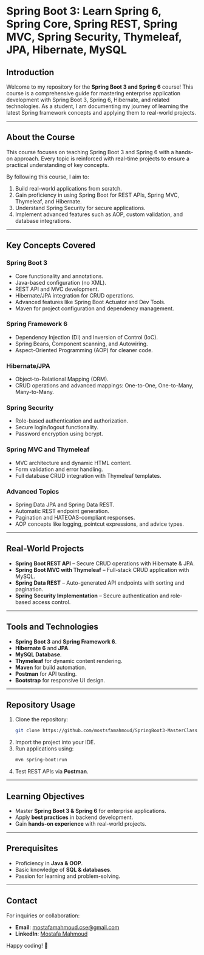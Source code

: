 # Spring Boot 3: Learn Spring 6, Spring Core, Spring REST, Spring MVC, Spring Security, Thymeleaf, JPA, Hibernate, MySQL

## Introduction

Welcome to my repository for the **Spring Boot 3 and Spring 6** course! This course is a comprehensive guide for mastering enterprise application development with Spring Boot 3, Spring 6, Hibernate, and related technologies. As a student, I am documenting my journey of learning the latest Spring framework concepts and applying them to real-world projects.

---

## About the Course
This course focuses on teaching Spring Boot 3 and Spring 6 with a hands-on approach. Every topic is reinforced with real-time projects to ensure a practical understanding of key concepts.

By following this course, I aim to:
1. Build real-world applications from scratch.
2. Gain proficiency in using Spring Boot for REST APIs, Spring MVC, Thymeleaf, and Hibernate.
3. Understand Spring Security for secure applications.
4. Implement advanced features such as AOP, custom validation, and database integrations.

---

## Key Concepts Covered

### Spring Boot 3
- Core functionality and annotations.
- Java-based configuration (no XML).
- REST API and MVC development.
- Hibernate/JPA integration for CRUD operations.
- Advanced features like Spring Boot Actuator and Dev Tools.
- Maven for project configuration and dependency management.

### Spring Framework 6
- Dependency Injection (DI) and Inversion of Control (IoC).
- Spring Beans, Component scanning, and Autowiring.
- Aspect-Oriented Programming (AOP) for cleaner code.

### Hibernate/JPA
- Object-to-Relational Mapping (ORM).
- CRUD operations and advanced mappings: One-to-One, One-to-Many, Many-to-Many.

### Spring Security
- Role-based authentication and authorization.
- Secure login/logout functionality.
- Password encryption using bcrypt.

### Spring MVC and Thymeleaf
- MVC architecture and dynamic HTML content.
- Form validation and error handling.
- Full database CRUD integration with Thymeleaf templates.

### Advanced Topics
- Spring Data JPA and Spring Data REST.
- Automatic REST endpoint generation.
- Pagination and HATEOAS-compliant responses.
- AOP concepts like logging, pointcut expressions, and advice types.

---

## **Real-World Projects**  
- **Spring Boot REST API** – Secure CRUD operations with Hibernate & JPA.
- **Spring Boot MVC with Thymeleaf** – Full-stack CRUD application with MySQL.
- **Spring Data REST** – Auto-generated API endpoints with sorting and pagination.
- **Spring Security Implementation** – Secure authentication and role-based access control.  

---

## Tools and Technologies
- **Spring Boot 3** and **Spring Framework 6**.
- **Hibernate 6** and **JPA**.
- **MySQL Database**.
- **Thymeleaf** for dynamic content rendering.
- **Maven** for build automation.
- **Postman** for API testing.
- **Bootstrap** for responsive UI design.

---

## **Repository Usage**  
1. Clone the repository:  
   ```bash
   git clone https://github.com/mostsfamahmoud/SpringBoot3-MasterClass.git
   ```
2. Import the project into your IDE.  
3. Run applications using:  
   ```bash
   mvn spring-boot:run
   ```
4. Test REST APIs via **Postman**.  

---

## **Learning Objectives**  
- Master **Spring Boot 3 & Spring 6** for enterprise applications.  
- Apply **best practices** in backend development.  
- Gain **hands-on experience** with real-world projects.  

---

## **Prerequisites**  
- Proficiency in **Java & OOP**.  
- Basic knowledge of **SQL & databases**.  
- Passion for learning and problem-solving.  

---

## **Contact**  
For inquiries or collaboration:  
- **Email**: [mostafamahmoud.cse@gmail.com](mailto:mostafamahmoud.cse@gmail.com)  
- **LinkedIn**: [Mostafa Mahmoud](https://www.linkedin.com/in/mostafa-mahmoud23/)  

Happy coding! 🚀
